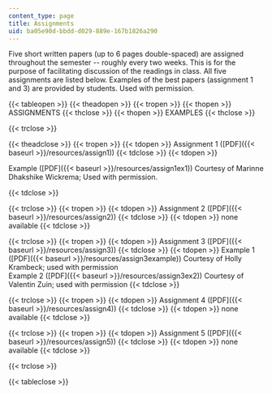 ```yaml
---
content_type: page
title: Assignments
uid: ba05e90d-bbdd-d029-889e-167b1826a290
---
```


Five short written papers (up to 6 pages double-spaced) are assigned throughout the semester -- roughly every two weeks. This is for the purpose of facilitating discussion of the readings in class. All five assignments are listed below. Examples of the best papers (assignment 1 and 3) are provided by students. Used with permission.

{{< tableopen >}}
{{< theadopen >}}
{{< tropen >}}
{{< thopen >}}
ASSIGNMENTS
{{< thclose >}}
{{< thopen >}}
EXAMPLES
{{< thclose >}}

{{< trclose >}}

{{< theadclose >}}
{{< tropen >}}
{{< tdopen >}}
Assignment 1 ([PDF]({{< baseurl >}}/resources/assign1))
{{< tdclose >}}
{{< tdopen >}}


Example ([PDF]({{< baseurl >}}/resources/assign1ex1)) Courtesy of Marinne Dhakshike Wickrema; Used with permission.


{{< tdclose >}}

{{< trclose >}}
{{< tropen >}}
{{< tdopen >}}
Assignment 2 ([PDF]({{< baseurl >}}/resources/assign2))
{{< tdclose >}}
{{< tdopen >}}
none available
{{< tdclose >}}

{{< trclose >}}
{{< tropen >}}
{{< tdopen >}}
Assignment 3 ([PDF]({{< baseurl >}}/resources/assign3))
{{< tdclose >}}
{{< tdopen >}}
Example 1 ([PDF]({{< baseurl >}}/resources/assign3example)) Courtesy of Holly Krambeck; used with permission  
Example 2 ([PDF]({{< baseurl >}}/resources/assign3ex2)) Courtesy of Valentin Zuin; used with permission
{{< tdclose >}}

{{< trclose >}}
{{< tropen >}}
{{< tdopen >}}
Assignment 4 ([PDF]({{< baseurl >}}/resources/assign4))
{{< tdclose >}}
{{< tdopen >}}
none available
{{< tdclose >}}

{{< trclose >}}
{{< tropen >}}
{{< tdopen >}}
Assignment 5 ([PDF]({{< baseurl >}}/resources/assign5))
{{< tdclose >}}
{{< tdopen >}}
none available
{{< tdclose >}}

{{< trclose >}}

{{< tableclose >}}